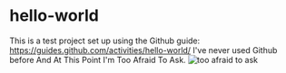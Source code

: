 # hello-world
This is a test project set up using the Github guide: https://guides.github.com/activities/hello-world/
I've never used Github before And At This Point I'm Too Afraid To Ask.
![too afraid to ask](https://media.makeameme.org/created/and-at-this-f25jzo.jpg)
